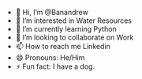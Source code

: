 - 👋 Hi, I’m @Banandrew
- 👀 I’m interested in Water Resources
- 🌱 I’m currently learning Python
- 💞️ I’m looking to collaborate on Work
- 📫 How to reach me Linkedin
- 😄 Pronouns: He/Him
- ⚡ Fun fact: I have a dog.

<!---
Banandrew/Banandrew is a ✨ special ✨ repository because its `README.md` (this file) appears on your GitHub profile.
You can click the Preview link to take a look at your changes.
--->
